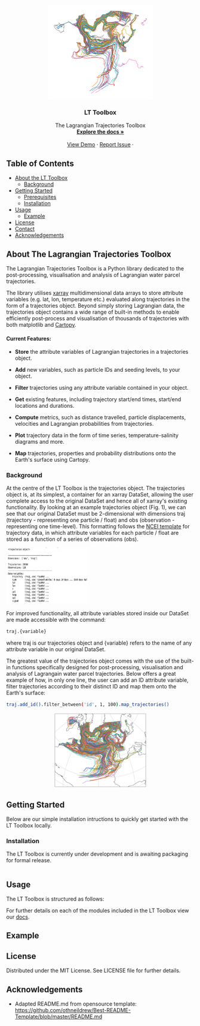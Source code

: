 

<br />
<p align="center">
    <img src="docs/images/README_logo.png" alt="Logo" width="280" height="250">
  </a>

  <h3 align="center">LT Toolbox</h3>

  <p align="center">
    The Lagrangian Trajectories Toolbox
    <br />
    <a href="https://lt_toolbox.readthedocs.io"><strong>Explore the docs »</strong></a>
    <br />
    <br />
    <a href=https://github.com/oj-tooth/lt_toolbox/#example>View Demo</a>
    ·
    <a href="https://github.com/oj-tooth/lt-toolbox/issues">Report Issue</a>
    ·
  </p>
</p>

<!-- Table of Contents -->
## Table of Contents

* [About the LT Toolbox](#about-the-lt-toolbox)
  * [Background](#background)
* [Getting Started](#getting-started)
  * [Prerequisites](#prerequisites)
  * [Installation](#installation)
* [Usage](#usage)
  * [Example](#example)
* [License](#license)
* [Contact](#contact)
* [Acknowledgements](#acknowledgements)

<!-- About the LT Toolbox -->
## About The Lagrangian Trajectories Toolbox

The Lagrangian Trajectories Toolbox is a Python library dedicated to the post-processing, visualisation and analysis of Lagrangian water parcel trajectories. 

The library utilises [xarray](http://xarray.pydata.org/en/stable/#) multidimensional data arrays to store attribute variables (e.g. lat, lon, temperature etc.) evaluated along trajectories in the form of a trajectories object. Beyond simply storing Lagrangian data, the trajectories object contains a wide range of built-in methods to enable efficiently post-process and visualisation of thousands of trajectories with both matplotlib and [Cartopy](https://scitools.org.uk/cartopy/docs/latest/).

#### Current Features:

+ **Store** the attribute variables of Lagrangian trajectories in a trajectories object.

+ **Add** new variables, such as particle IDs and seeding levels, to your object.

+ **Filter** trajectories using any attribute variable contained in your object.

+ **Get** existing features, including trajectory start/end times, start/end locations and durations.

+ **Compute** metrics, such as distance travelled, particle displacements, velocities and Lagrangian probabilities from trajectories.

+ **Plot** trajectory data in the form of time series, temperature-salinity diagrams and more.

+ **Map** trajectories, properties and probability distributions onto the Earth's surface using Cartopy.

### Background

At the centre of the LT Toolbox is the trajectories object. The trajectories object is, at its simplest, a container for an xarray DataSet, allowing the user complete access to the original DataSet and hence all of xarray's existing functionality. By looking at an example trajectories object (Fig. 1), we can see that our original DataSet must be 2-dimensional with dimensions traj (trajectory - representing one particle / float) and obs (observation - representing one time-level). This formatting follows the [NCEI template](https://www.nodc.noaa.gov/data/formats/netcdf/v2.0/trajectoryIncomplete.cdl) for trajectory data, in which attribute variables for each particle / float are stored as a function of a series of observations (obs).

<p align="centre">
    <img src="docs/images/Figure1_Background.png" alt="Logo" width="220" height="150"> 
 </a>
<p


For improved functionality, all attribute variables stored inside our DataSet are made accessible with the command:

```sh
traj.{variable}
```
where traj is our trajectories object and {variable} refers to the name of any attribute variable in our original DataSet. 

The greatest value of the trajectories object comes with the use of the built-in functions specifically designed for post-processing, visualisation and analysis of Lagrangain water parcel trajectories. Below offers a great example of how, in only one line, the user can add an ID attribute variable, filter trajectories according to their distinct ID and map them onto the Earth's surface:

```sh
traj.add_id().filter_between('id', 1, 100).map_trajectories()
```

<p align="center">
    <img src="docs/images/Figure2_Background.png" alt="Logo" width="250" height="200"> 
 </a>
<p

<!-- Getting Started -->
## Getting Started

Below are our simple installation intructions to quickly get started with the LT Toolbox locally.

### Installation

The LT Toolbox is currently under development and is awaiting packaging for formal release.

```sh 
```

<!-- Usage -->
## Usage

The LT Toolbox is structured as follows:
    
For further details on each of the modules included in the LT Toolbox view our [docs](https://lt_toolbox.readthedocs.io).

## Example

<!-- License -->
## License

Distributed under the MIT License. See LICENSE file for further details. 

<!-- Acknowledgements -->
## Acknowledgements

* Adapted README.md from opensource template: 
https://github.com/othneildrew/Best-README-Template/blob/master/README.md
